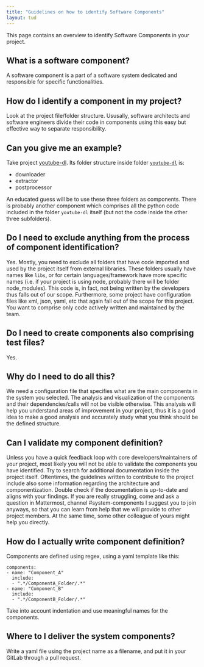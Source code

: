```yaml
---
title: "Guidelines on how to identify Software Components"
layout: tud
---
```


This page contains an overview to identify Software Components in your project.

## What is a software component?
A software component is a part of a software system dedicated and responsible for specific functionalities.

## How do I identify a component in my project?
Look at the project file/folder structure. Ususally, software architects and software engineers 
divide their code in components using this easy but effective way to separate responsibility.

## Can you give me an example?
Take project [youtube-dl](https://github.com/ytdl-org/youtube-dl).
Its folder structure inside folder [`youtube-dl`](https://github.com/ytdl-org/youtube-dl/tree/master/youtube_dl) is:
- downloader
- extractor
- postprocessor

An educated guess will be to use these three folders as components.
There is probably another component which comprises all the python code included in the
folder `youtube-dl` itself (but not the code inside the other three subfolders).

## Do I need to exclude anything from the process of component identification?
Yes. Mostly, you need to exclude all folders that have code imported and used
by the project itself from external libraries. These folders usually have names like `libs`, or
for certain languages/framework have more specific names (i.e. if your project is using node,
probably there will be folder node_modules).
This code is, in fact, not being written by the developers thus falls out of our scope.
Furthermore, some project have configuration files like xml, json, yaml, etc that again
fall out of the scope for this project. You want to comprise only code actively written
and maintained by the team.

## Do I need to create components also comprising test files?
Yes. 

## Why do I need to do all this?
We need a configuration file that specifies what are the main components in the system you selected.
The analysis and visualization of the components and their dependencies/calls
will not be visible otherwise.
This analysis will help you understand areas of improvement in your project, 
thus it is a good idea to make a good analysis and accurately study what you think 
should be the defined structure.

## Can I validate my component definition?
Unless you have a quick feedback loop with core developers/maintainers of your project,
most likely you will not be able to validate the components you have identified.
Try to search for additional documentation inside the project itself. Oftentimes,
the guidelines written to contribute to the project include also some 
information regarding the architecture and componentization. Double check 
if the documentation is up-to-date and aligns with your findings.
If you are really struggling, come and ask a question in Mattermost, channel #system-components
I suggest you to join anyways, so that you can learn from help that we will provide
to other project members. At the same time, some other colleague of yours might help you directly.

## How do I actually write component definition?
Components are defined using regex, using a yaml template like this:
```
components:
- name: "Component_A"
  include:
  - ".*/ComponentA_Folder/.*"
- name: "Component_B"
  include:
  - ".*/ComponentB_Folder/.*"
```
Take into account indentation and use meaningful names for the components.

## Where to I deliver the system components?
Write a yaml file using the project name as a filename, and put it in your GitLab through a pull request.

